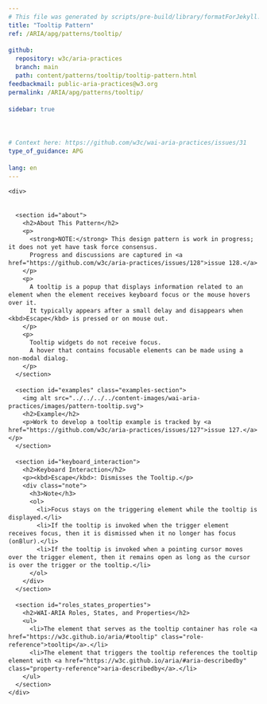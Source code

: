 ```yaml
---
# This file was generated by scripts/pre-build/library/formatForJekyll.js
title: "Tooltip Pattern"
ref: /ARIA/apg/patterns/tooltip/

github:
  repository: w3c/aria-practices
  branch: main
  path: content/patterns/tooltip/tooltip-pattern.html
feedbackmail: public-aria-practices@w3.org
permalink: /ARIA/apg/patterns/tooltip/

sidebar: true



# Context here: https://github.com/w3c/wai-aria-practices/issues/31
type_of_guidance: APG

lang: en
---
```

<meta charset="UTF-8" />
<meta content="width=device-width, initial-scale=1.0" name="viewport" />
<title>Tooltip Pattern</title>

<script src="../../../../content-assets/wai-aria-practices/shared/js/highlight.pack.js"></script>
<script src="../../../../content-assets/wai-aria-practices/shared/js/app.js"></script>


<link 
  rel="stylesheet"
  href="{{ '/content-assets/wai-aria-practices/styles.css' | relative_url }}"
>
<!-- Code highlighting styles -->
<link 
  rel="stylesheet"
  href="{{ '/content-assets/wai-aria-practices/shared/css/github.css' | relative_url }}"
>

<script>
const addBodyClass = undefined;
const enableSidebar = true;
if (addBodyClass) document.body.classList.add(addBodyClass);
if (enableSidebar) document.body.classList.add('has-sidebar');
</script>
    

<script>
    const parentPage = window.location.pathname.match(
      /\/(patterns|practices|about)\//
    )?.[1];
    if (parentPage) {
      const parentHref = 'a[href*="' + parentPage + '"]';
      document.querySelector(parentHref).classList.add('active');
    }
  </script>
<div>

    <div>
      

      <section id="about">
        <h2>About This Pattern</h2>
        <p>
          <strong>NOTE:</strong> This design pattern is work in progress; it does not yet have task force consensus.
          Progress and discussions are captured in <a href="https://github.com/w3c/aria-practices/issues/128">issue 128.</a>
        </p>
        <p>
          A tooltip is a popup that displays information related to an element when the element receives keyboard focus or the mouse hovers over it.
          It typically appears after a small delay and disappears when <kbd>Escape</kbd> is pressed or on mouse out.
        </p>
        <p>
          Tooltip widgets do not receive focus.
          A hover that contains focusable elements can be made using a non-modal dialog.
        </p>
      </section>

      <section id="examples" class="examples-section">
        <img alt src="../../../../content-images/wai-aria-practices/images/pattern-tooltip.svg">
        <h2>Example</h2>
        <p>Work to develop a tooltip example is tracked by <a href="https://github.com/w3c/aria-practices/issues/127">issue 127.</a></p>
      </section>

      <section id="keyboard_interaction">
        <h2>Keyboard Interaction</h2>
        <p><kbd>Escape</kbd>: Dismisses the Tooltip.</p>
        <div class="note">
          <h3>Note</h3>
          <ol>
            <li>Focus stays on the triggering element while the tooltip is displayed.</li>
            <li>If the tooltip is invoked when the trigger element receives focus, then it is dismissed when it no longer has focus (onBlur).</li>
            <li>If the tooltip is invoked when a pointing cursor moves over the trigger element, then it remains open as long as the cursor is over the trigger or the tooltip.</li>
          </ol>
        </div>
      </section>

      <section id="roles_states_properties">
        <h2>WAI-ARIA Roles, States, and Properties</h2>
        <ul>
          <li>The element that serves as the tooltip container has role <a href="https://w3c.github.io/aria/#tooltip" class="role-reference">tooltip</a>.</li>
          <li>The element that triggers the tooltip references the tooltip element with <a href="https://w3c.github.io/aria/#aria-describedby" class="property-reference">aria-describedby</a>.</li>
        </ul>
      </section>
    </div>
  
</div>
<script src="{{ '/content-assets/wai-aria-practices/shared/js/skipto.js' | relative_url }}"></script>

